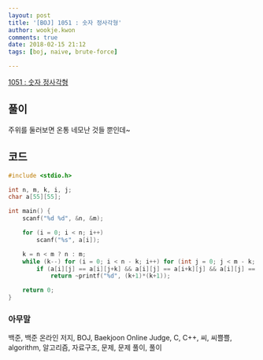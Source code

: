 ```yaml
---
layout: post
title: '[BOJ] 1051 : 숫자 정사각형'
author: wookje.kwon
comments: true
date: 2018-02-15 21:12
tags: [boj, naive, brute-force]

---
```


[1051 : 숫자 정사각형](https://www.acmicpc.net/problem/1051)

## 풀이

주위를 둘러보면 온통 네모난 것들 뿐인데~

## 코드

```cpp
#include <stdio.h>

int n, m, k, i, j;
char a[55][55];

int main() {
	scanf("%d %d", &n, &m);

	for (i = 0; i < n; i++)
		scanf("%s", a[i]);

	k = n < m ? n : m;
	while (k--) for (i = 0; i < n - k; i++) for (int j = 0; j < m - k; j++)
		if (a[i][j] == a[i][j+k] && a[i][j] == a[i+k][j] && a[i][j] == a[i+k][j+k])
			return ~printf("%d", (k+1)*(k+1));

	return 0;
}
```

### 아무말  
백준, 백준 온라인 저지, BOJ, Baekjoon Online Judge, C, C++, 씨, 씨쁠쁠, algorithm, 알고리즘, 자료구조, 문제, 문제 풀이, 풀이

